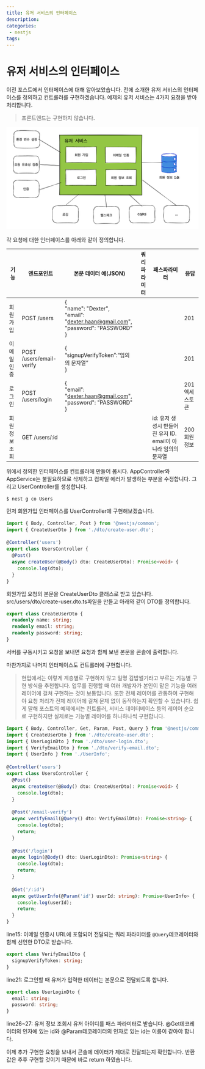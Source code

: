 ```yaml
---
title: 유저 서비스의 인터페이스
description:
categories:
 - nestjs
tags:
---
```


# 유저 서비스의 인터페이스
이전 포스트에서 인터페이스에 대해 알아보았습니다. 전에 소개한 유저 서비스의 인터페이스를 정의하고 컨트롤러를 구현하겠습니다. 예제의 유저 서비스는 4가지 요청을 받아 처리합니다.
> 프론트엔드는 구현하지 않습니다.

<img alt="요구사항" src="요구사항.png" />  

각 요청에 대한 인터페이스를 아래와 같이 정의합니다.  

|기능|엔드포인트|본문 데이터 예(JSON)|쿼리파라미터|패스파라미터|응답|
|--|--|--|--|--|--|
|회원가입|POST /users|{<br/>"name": "Dexter",<br/>"email": "dexter.haan@gmail.com",<br/>"password": "PASSWORD"<br/>}|||201|
|이메일 인증|POST /users/email-verify|{<br/>“signupVerifyToken”:“임의의 문자열”<br/>}|||201|
|로그인|POST /users/login|{<br/>"email": "dexter.haan@gmail.com",<br/>"password": "PASSWORD"<br/>}|||201<br/>엑세스토큰|
|회원정보조회|GET /users/:id|||id: 유저 생성시 만들어진 유저 ID. email이 아니라 임의의 문자열|200<br/>회원정보|

위에서 정의한 인터페이스를 컨트롤러에 만들어 봅시다. AppController와 AppService는 불필요하므로 삭제하고 컴파일 에러가 발생하는 부분을 수정합니다. 그리고 UserController를 생성합니다.
```
$ nest g co Users
```

먼저 회원가입 인터페이스를 UserController에 구현해보겠습니다.
```typescript
import { Body, Controller, Post } from '@nestjs/common';
import { CreateUserDto } from './dto/create-user.dto';

@Controller('users')
export class UsersController {
  @Post()
  async createUser(@Body() dto: CreateUserDto): Promise<void> {
    console.log(dto);
  }
}
```

회원가입 요청의 본문을 CreateUserDto 클래스로 받고 있습니다.  
src/users/dto/create-user.dto.ts파일을 만들고 아래와 같이 DTO를 정의합니다.  
```typescript
export class CreateUserDto {
  readonly name: string;
  readonly email: string;
  readonly password: string;
}
```

서버를 구동시키고 요청을 보내면 요청과 함께 보낸 본문을 콘솔에 출력합니다.

마찬가지로 나머지 인터페이스도 컨트롤러에 구현합니다.

> 현업에서는 이렇게 계층별로 구현하지 않고 일명 김밥썰기라고 부르는 기능별 구현 방식을 추천합니다. 업무를 진행할 때 여러 개발자가 본인이 맡은 기능을 여러 레이어에 걸쳐 구현하는 것이 보통입니다. 또한 전체 레이어를 관통하여 구현해야 요청 처리가 전체 레이어에 걸쳐 문제 없이 동작하는지 확인할 수 있습니다. 쉽게 말해 포스트의 예제에서는 컨트롤러, 서비스 데이터베이스 등의 레이어 순으로 구현하지만 실제로는 기능별 레이어를 하나하나씩 구현합니다.

```typescript
import { Body, Controller, Get, Param, Post, Query } from '@nestjs/common';
import { CreateUserDto } from './dto/create-user.dto';
import { UserLoginDto } from './dto/user-login.dto';
import { VerifyEmailDto } from './dto/verify-email.dto';
import { UserInfo } from './UserInfo';

@Controller('users')
export class UsersController {
  @Post()
  async createUser(@Body() dto: CreateUserDto): Promise<void> {
    console.log(dto);
  }

  @Post('/email-verify')
  async verifyEmail(@Query() dto: VerifyEmailDto): Promise<string> {
    console.log(dto);
    return;
  }

  @Post('/login')
  async login(@Body() dto: UserLoginDto): Promise<string> {
    console.log(dto);
    return;
  }

  @Get('/:id')
  async getUserInfo(@Param('id') userId: string): Promise<UserInfo> {
    console.log(userId);
    return;
  }
}
```
line15: 이메일 인증시 URL에 포함되어 전달되는 쿼리 파라미터를 `@Query`데코레이터와 함께 선언한 DTO로 받습니다.  
```typescript
export class VerifyEmailDto {
  signupVerifyToken: string;
}
```
line21: 로그인할 때 유저가 입력한 데이터는 본문으로 전달되도록 합니다.  
```typescript
export class UserLoginDto {
  email: string;
  password: string;
}
```
line26~27: 유저 정보 조회시 유저 아이디를 패스 파라미터로 받습니다. @Get데코레이터의 인자에 있는 id와 @Param데코레이터의 인자로 있는 id는 이름이 같아야 합니다.  

이제 추가 구현한 요청을 보내서 콘솔에 데이터가 제대로 전달되는지 확인합니다. 반환 값은 추후 구현할 것이기 때문에 바로 return 하였습니다.